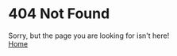 # 404 Not Found
Sorry, but the page you are looking for isn't here!  
[Home](https://zachyboy12.github.io/daily-reflections-from-a-mother/)
